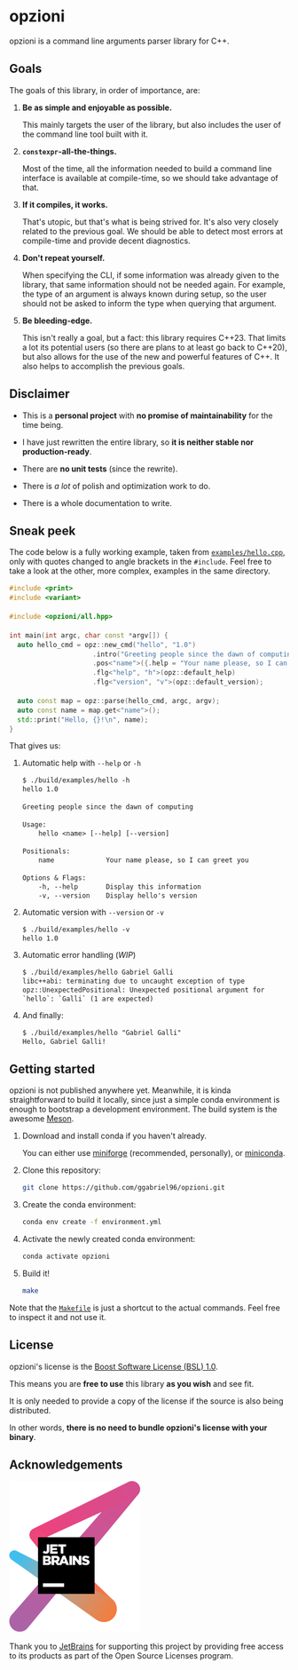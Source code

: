 # opzioni

opzioni is a command line arguments parser library for C++.

## Goals

The goals of this library, in order of importance, are:

1. **Be as simple and enjoyable as possible.**

    This mainly targets the user of the library, but also includes the user of the command line tool built with it.

1. **`constexpr`-all-the-things.**

    Most of the time, all the information needed to build a command line interface is available at compile-time, so we should take advantage of that.

1. **If it compiles, it works.**

    That's utopic, but that's what is being strived for.
    It's also very closely related to the previous goal.
    We should be able to detect most errors at compile-time and provide decent diagnostics.

1. **Don't repeat yourself.**

    When specifying the CLI, if some information was already given to the library, that same information should not be needed again.
    For example, the type of an argument is always known during setup, so the user should not be asked to inform the type when querying that argument.

1. **Be bleeding-edge.**

    This isn't really a goal, but a fact: this library requires C++23.
    That limits a lot its potential users (so there are plans to at least go back to C++20),
    but also allows for the use of the new and powerful features of C++.
    It also helps to accomplish the previous goals.

## Disclaimer

- This is a **personal project** with **no promise of maintainability** for the time being.

- I have just rewritten the entire library, so **it is neither stable nor production-ready**.

- There are **no unit tests** (since the rewrite).

- There is *a lot* of polish and optimization work to do.

- There is a whole documentation to write.

## Sneak peek

The code below is a fully working example, taken from [`examples/hello.cpp`](examples/hello.cpp),
only with quotes changed to angle brackets in the `#include`.
Feel free to take a look at the other, more complex, examples in the same directory.

```cpp
#include <print>
#include <variant>

#include <opzioni/all.hpp>

int main(int argc, char const *argv[]) {
  auto hello_cmd = opz::new_cmd("hello", "1.0")
                     .intro("Greeting people since the dawn of computing")
                     .pos<"name">({.help = "Your name please, so I can greet you"})
                     .flg<"help", "h">(opz::default_help)
                     .flg<"version", "v">(opz::default_version);

  auto const map = opz::parse(hello_cmd, argc, argv);
  auto const name = map.get<"name">();
  std::print("Hello, {}!\n", name);
}
```

That gives us:

1. Automatic help with `--help` or `-h`

    ```
    $ ./build/examples/hello -h
    hello 1.0

    Greeting people since the dawn of computing

    Usage:
        hello <name> [--help] [--version]
    
    Positionals:
        name             Your name please, so I can greet you

    Options & Flags:
        -h, --help       Display this information
        -v, --version    Display hello's version
    ```

1. Automatic version with `--version` or `-v`

    ```
    $ ./build/examples/hello -v
    hello 1.0
    ```

1. Automatic error handling (_WIP_)

    ```
    $ ./build/examples/hello Gabriel Galli
    libc++abi: terminating due to uncaught exception of type opz::UnexpectedPositional: Unexpected positional argument for `hello`: `Galli` (1 are expected)
    ```

1. And finally:

    ```
    $ ./build/examples/hello "Gabriel Galli"
    Hello, Gabriel Galli!
    ```

## Getting started

opzioni is not published anywhere yet.
Meanwhile, it is kinda straightforward to build it locally, since just a simple conda environment is enough to bootstrap a development environment.
The build system is the awesome [Meson](https://mesonbuild.com/).

1. Download and install conda if you haven't already.

    You can either use [miniforge](https://conda-forge.org) (recommended, personally),
    or [miniconda](https://www.anaconda.com/docs/getting-started/miniconda/main).

1. Clone this repository:

    ```sh
    git clone https://github.com/ggabriel96/opzioni.git
    ```

1. Create the conda environment:

    ```sh
    conda env create -f environment.yml
    ```

1. Activate the newly created conda environment:

    ```sh
    conda activate opzioni
    ```

1. Build it!

    ```sh
    make
    ```

Note that the [`Makefile`](Makefile) is just a shortcut to the actual commands.
Feel free to inspect it and not use it.

## License

opzioni's license is the [Boost Software License (BSL) 1.0](LICENSE).

This means you are **free to use** this library **as you wish** and see fit.

It is only needed to provide a copy of the license if the source is also being distributed.

In other words, **there is no need to bundle opzioni's license with your binary**.

## Acknowledgements

[![](docs/src/assets/images/jetbrains-variant-3.svg)](https://www.jetbrains.com/?from=opzioni)

Thank you to [JetBrains](https://www.jetbrains.com/?from=opzioni) for supporting this project by providing free access to its products as part of the Open Source Licenses program.
